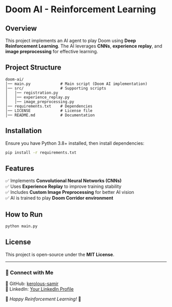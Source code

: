 # Doom AI - Reinforcement Learning

## Overview
This project implements an AI agent to play Doom using **Deep Reinforcement Learning**. The AI leverages **CNNs**, **experience replay**, and **image preprocessing** for effective learning.

## Project Structure
```
doom-ai/
│── main.py             # Main script (Doom AI implementation)
│── src/                # Supporting scripts
│   │── registration.py  
│   │── experience_replay.py  
│   │── image_preprocessing.py  
│── requirements.txt    # Dependencies
│── LICENSE             # License file
│── README.md           # Documentation
```

## Installation
Ensure you have Python 3.8+ installed, then install dependencies:

```bash
pip install -r requirements.txt
```

## Features
✅ Implements **Convolutional Neural Networks (CNNs)**  
✅ Uses **Experience Replay** to improve training stability  
✅ Includes **Custom Image Preprocessing** for better AI vision  
✅ AI is trained to play **Doom Corridor environment**  

## How to Run
```bash
python main.py
```

## License
This project is open-source under the **MIT License**.

---

### 🔗 Connect with Me
📌 GitHub: [kerolous-samir](https://github.com/kerolous-samir)  
📌 LinkedIn: [Your LinkedIn Profile](https://www.linkedin.com/in/kerolous-samir-ai)  

🚀 *Happy Reinforcement Learning!* 🎯
